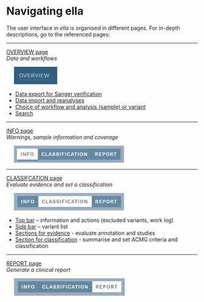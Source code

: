 # Navigating ella

The user interface in *ella* is organised in different pages. For in-depth descriptions, go to the referenced pages:

<hr>

[OVERVIEW page](/manual/overview-page.html)   
*Data and workflows*
  
<div style="text-indent: 4%;"><img src="./img/overview_btn.png"></div>

- [Data export for Sanger verification](/manual/overview-page.html#export-report-for-sanger-verification)
- [Data import and reanalyses](/manual/overview-page.html#data-import-and-reanalyses)
- [Choice of workflow and analysis (sample) or variant](/manual/overview-page.html#workflows)
- [Search](/manual/overview-page.html#search-and-edit-variants-and-samples)

<hr>	  
	  
[INFO page](/manual/info-page.html)  
*Warnings, sample information and coverage*

<div style="text-indent: 4%;"><img src="./img/nav_info_btn.png"></div>

<hr>

[CLASSIFCATION page](/manual/classification-page.html)  
*Evaluate evidence and set a classification*

<div style="text-indent: 4%;"><img src="./img/nav_classification_btn.png"></div>

- [Top bar](/manual/top-bar.html) – information and actions (excluded variants, work log)
- [Side bar](/manual/side-bar.html) – variant list
- [Sections for evidence](/manual/evidence-sections.html) - evaluate annotation and studies
- [Section for classification](/manual/classification-section.html) - summarise and set ACMG criteria and classification
	  
<hr>

[REPORT page](/manual/report-page.html)  
*Generate a clinical report*

<div style="text-indent: 4%;"><img src="./img/nav_report_btn.png"></div>